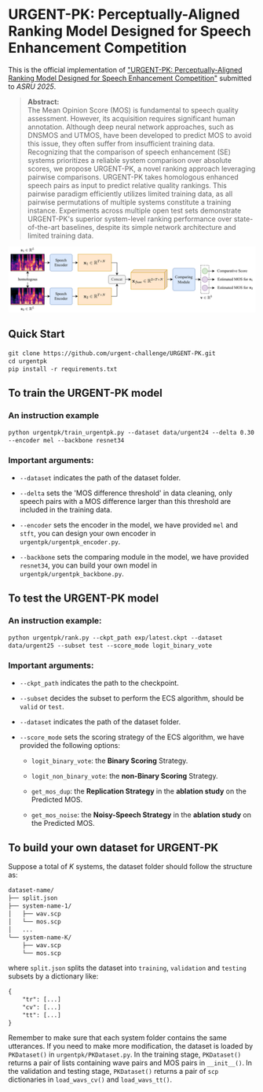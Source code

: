 # URGENT-PK: Perceptually-Aligned Ranking Model Designed for Speech Enhancement Competition

This is the official implementation of ["URGENT-PK: Perceptually-Aligned Ranking Model Designed for Speech Enhancement Competition"](https://arxiv.org/abs/2506.23874) submitted to *ASRU 2025*.

>**Abstract:**<br>
The Mean Opinion Score (MOS) is fundamental to speech quality assessment. However, its acquisition requires significant human annotation. Although deep neural network approaches, such as DNSMOS and UTMOS, have been developed to predict MOS to avoid this issue, they often suffer from insufficient training data. Recognizing that the comparison of speech enhancement (SE) systems prioritizes a reliable system comparison over absolute scores, we propose URGENT-PK, a novel ranking approach leveraging pairwise comparisons. URGENT-PK takes homologous enhanced speech pairs as input to predict relative quality rankings. This pairwise paradigm efficiently utilizes limited training data, as all pairwise permutations of multiple systems constitute a training instance. Experiments across multiple open test sets demonstrate URGENT-PK's superior system-level ranking performance over state-of-the-art baselines, despite its simple network architecture and limited training data.

![image](model.png)

## Quick Start

```
git clone https://github.com/urgent-challenge/URGENT-PK.git
cd urgentpk
pip install -r requirements.txt
```

## To train the URGENT-PK model

### An instruction example

```
python urgentpk/train_urgentpk.py --dataset data/urgent24 --delta 0.30 --encoder mel --backbone resnet34
```

### Important arguments:

* `--dataset` indicates the path of the dataset folder.
    
* `--delta` sets the 'MOS difference threshold' in data cleaning, only speech pairs with a MOS difference larger than this threshold are included in the training data.

* `--encoder` sets the encoder in the model, we have provided `mel` and `stft`, you can design your own encoder in `urgentpk/urgentpk_encoder.py`.

* `--backbone` sets the comparing module in the model, we have provided `resnet34`, you can build your own model in `urgentpk/urgentpk_backbone.py`.

## To test the URGENT-PK model

### An instruction example:

```
python urgentpk/rank.py --ckpt_path exp/latest.ckpt --dataset data/urgent25 --subset test --score_mode logit_binary_vote
```

### Important arguments:

* `--ckpt_path` indicates the path to the checkpoint.

* `--subset` decides the subset to perform the ECS algorithm, should be `valid` or `test`.

* `--dataset` indicates the path of the dataset folder.

* `--score_mode` sets the scoring strategy of the ECS algorithm, we have provided the following options:

    * `logit_binary_vote`: the **Binary Scoring** Strategy.

    * `logit_non_binary_vote`: the **non-Binary Scoring** Strategy.

    * `get_mos_dup`: the **Replication Strategy** in the **ablation study** on the Predicted MOS.

    * `get_mos_noise`: the **Noisy-Speech Strategy** in the **ablation study** on the Predicted MOS.

## To build your own dataset for URGENT-PK

Suppose a total of *K* systems, the dataset folder should follow the structure as:

```
dataset-name/
├── split.json
├── system-name-1/
│   ├── wav.scp
│   └── mos.scp
│   ...
└── system-name-K/
    ├── wav.scp
    └── mos.scp
```

where `split.json` splits the dataset into `training`, `validation` and `testing` subsets by a dictionary like:

```
{
    "tr": [...]
    "cv": [...]
    "tt": [...]
}
```

Remember to make sure that each system folder contains the same utterances. If you need to make more modification, the dataset is loaded by `PKDataset()` in `urgentpk/PKDataset.py`. In the training stage, `PKDataset()` returns a pair of lists containing wave pairs and MOS pairs in `__init__()`. In the validation and testing stage, `PKDataset()` returns a pair of `scp` dictionaries in `load_wavs_cv()` and `load_wavs_tt()`.